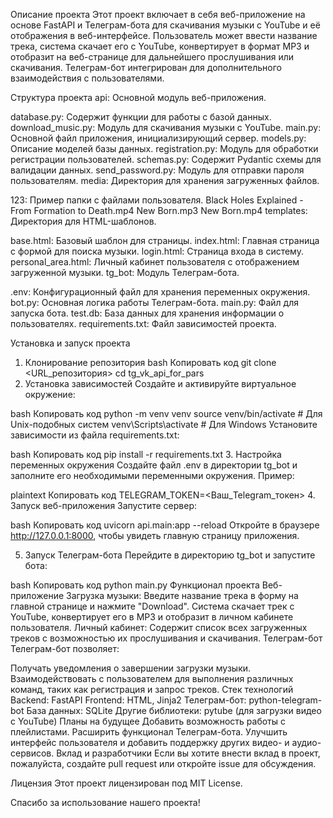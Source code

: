 Описание проекта
Этот проект включает в себя веб-приложение на основе FastAPI и Телеграм-бота для скачивания музыки с YouTube и её отображения в веб-интерфейсе. Пользователь может ввести название трека, система скачает его с YouTube, конвертирует в формат MP3 и отобразит на веб-странице для дальнейшего прослушивания или скачивания. Телеграм-бот интегрирован для дополнительного взаимодействия с пользователями.

Структура проекта
api: Основной модуль веб-приложения.

database.py: Содержит функции для работы с базой данных.
download_music.py: Модуль для скачивания музыки с YouTube.
main.py: Основной файл приложения, инициализирующий сервер.
models.py: Описание моделей базы данных.
registration.py: Модуль для обработки регистрации пользователей.
schemas.py: Содержит Pydantic схемы для валидации данных.
send_password.py: Модуль для отправки пароля пользователям.
media: Директория для хранения загруженных файлов.

123: Пример папки с файлами пользователя.
Black Holes Explained - From Formation to Death.mp4
New Born.mp3
New Born.mp4
templates: Директория для HTML-шаблонов.

base.html: Базовый шаблон для страницы.
index.html: Главная страница с формой для поиска музыки.
login.html: Страница входа в систему.
personal_area.html: Личный кабинет пользователя с отображением загруженной музыки.
tg_bot: Модуль Телеграм-бота.

.env: Конфигурационный файл для хранения переменных окружения.
bot.py: Основная логика работы Телеграм-бота.
main.py: Файл для запуска бота.
test.db: База данных для хранения информации о пользователях.
requirements.txt: Файл зависимостей проекта.

Установка и запуск проекта
1. Клонирование репозитория
bash
Копировать код
git clone <URL_репозитория>
cd tg_vk_api_for_pars
2. Установка зависимостей
Создайте и активируйте виртуальное окружение:

bash
Копировать код
python -m venv venv
source venv/bin/activate  # Для Unix-подобных систем
venv\Scripts\activate  # Для Windows
Установите зависимости из файла requirements.txt:

bash
Копировать код
pip install -r requirements.txt
3. Настройка переменных окружения
Создайте файл .env в директории tg_bot и заполните его необходимыми переменными окружения. Пример:

plaintext
Копировать код
TELEGRAM_TOKEN=<Ваш_Telegram_токен>
4. Запуск веб-приложения
Запустите сервер:

bash
Копировать код
uvicorn api.main:app --reload
Откройте в браузере http://127.0.0.1:8000, чтобы увидеть главную страницу приложения.

5. Запуск Телеграм-бота
Перейдите в директорию tg_bot и запустите бота:

bash
Копировать код
python main.py
Функционал проекта
Веб-приложение
Загрузка музыки: Введите название трека в форму на главной странице и нажмите "Download". Система скачает трек с YouTube, конвертирует его в MP3 и отобразит в личном кабинете пользователя.
Личный кабинет: Содержит список всех загруженных треков с возможностью их прослушивания и скачивания.
Телеграм-бот
Телеграм-бот позволяет:

Получать уведомления о завершении загрузки музыки.
Взаимодействовать с пользователем для выполнения различных команд, таких как регистрация и запрос треков.
Стек технологий
Backend: FastAPI
Frontend: HTML, Jinja2
Телеграм-бот: python-telegram-bot
База данных: SQLite
Другие библиотеки: pytube (для загрузки видео с YouTube)
Планы на будущее
Добавить возможность работы с плейлистами.
Расширить функционал Телеграм-бота.
Улучшить интерфейс пользователя и добавить поддержку других видео- и аудио-сервисов.
Вклад и разработчики
Если вы хотите внести вклад в проект, пожалуйста, создайте pull request или откройте issue для обсуждения.

Лицензия
Этот проект лицензирован под MIT License.

Спасибо за использование нашего проекта!
